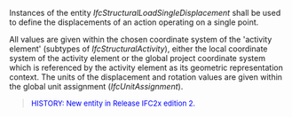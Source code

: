 ﻿Instances of the entity _IfcStructuralLoadSingleDisplacement_ shall be used to define the displacements of an action operating on a single point.

All values are given within the chosen coordinate system of the 'activity element' (subtypes of _IfcStructuralActivity_), either the local coordinate system of the activity element or the global project coordinate system which is referenced by the activity element as its geometric representation context. The units of the displacement and rotation values are given within the global unit assignment (_IfcUnitAssignment_).

> <font color="#0000FF" size="-1"> HISTORY: New entity in Release IFC2x
		  edition 2. </font>
>
